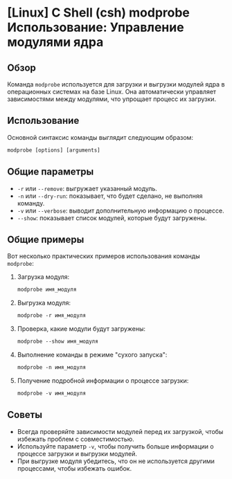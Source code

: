 # [Linux] C Shell (csh) modprobe Использование: Управление модулями ядра

## Обзор
Команда `modprobe` используется для загрузки и выгрузки модулей ядра в операционных системах на базе Linux. Она автоматически управляет зависимостями между модулями, что упрощает процесс их загрузки.

## Использование
Основной синтаксис команды выглядит следующим образом:

```csh
modprobe [options] [arguments]
```

## Общие параметры
- `-r` или `--remove`: выгружает указанный модуль.
- `-n` или `--dry-run`: показывает, что будет сделано, не выполняя команду.
- `-v` или `--verbose`: выводит дополнительную информацию о процессе.
- `--show`: показывает список модулей, которые будут загружены.

## Общие примеры
Вот несколько практических примеров использования команды `modprobe`:

1. Загрузка модуля:
   ```csh
   modprobe имя_модуля
   ```

2. Выгрузка модуля:
   ```csh
   modprobe -r имя_модуля
   ```

3. Проверка, какие модули будут загружены:
   ```csh
   modprobe --show имя_модуля
   ```

4. Выполнение команды в режиме "сухого запуска":
   ```csh
   modprobe -n имя_модуля
   ```

5. Получение подробной информации о процессе загрузки:
   ```csh
   modprobe -v имя_модуля
   ```

## Советы
- Всегда проверяйте зависимости модулей перед их загрузкой, чтобы избежать проблем с совместимостью.
- Используйте параметр `-v`, чтобы получить больше информации о процессе загрузки и выгрузки модулей.
- При выгрузке модуля убедитесь, что он не используется другими процессами, чтобы избежать ошибок.